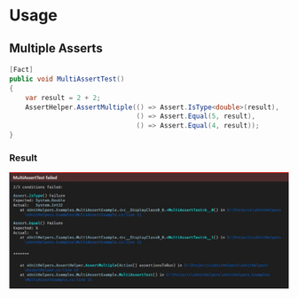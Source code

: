 # Usage

## Multiple Asserts

```csharp
[Fact]
public void MultiAssertTest()
{
    var result = 2 + 2;
    AssertHelper.AssertMultiple(() => Assert.IsType<double>(result),
                                () => Assert.Equal(5, result),
                                () => Assert.Equal(4, result));
}
```

### Result

![Screenshot for Multiple Asserts](MultipleAsserts.jpg)
